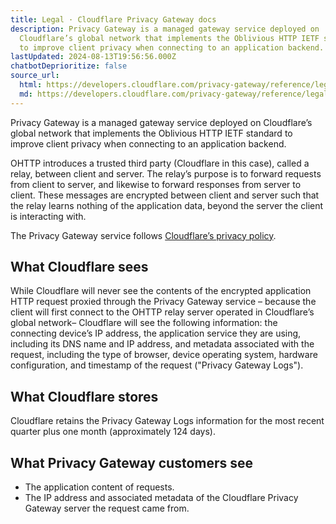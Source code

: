 ```yaml
---
title: Legal · Cloudflare Privacy Gateway docs
description: Privacy Gateway is a managed gateway service deployed on
  Cloudflare’s global network that implements the Oblivious HTTP IETF standard
  to improve client privacy when connecting to an application backend.
lastUpdated: 2024-08-13T19:56:56.000Z
chatbotDeprioritize: false
source_url:
  html: https://developers.cloudflare.com/privacy-gateway/reference/legal/
  md: https://developers.cloudflare.com/privacy-gateway/reference/legal/index.md
---
```


Privacy Gateway is a managed gateway service deployed on Cloudflare’s global network that implements the Oblivious HTTP IETF standard to improve client privacy when connecting to an application backend.

OHTTP introduces a trusted third party (Cloudflare in this case), called a relay, between client and server. The relay’s purpose is to forward requests from client to server, and likewise to forward responses from server to client. These messages are encrypted between client and server such that the relay learns nothing of the application data, beyond the server the client is interacting with.

The Privacy Gateway service follows [Cloudflare’s privacy policy](https://www.cloudflare.com/privacypolicy/).

## What Cloudflare sees

While Cloudflare will never see the contents of the encrypted application HTTP request proxied through the Privacy Gateway service – because the client will first connect to the OHTTP relay server operated in Cloudflare’s global network– Cloudflare will see the following information: the connecting device’s IP address, the application service they are using, including its DNS name and IP address, and metadata associated with the request, including the type of browser, device operating system, hardware configuration, and timestamp of the request ("Privacy Gateway Logs").

## What Cloudflare stores

Cloudflare retains the Privacy Gateway Logs information for the most recent quarter plus one month (approximately 124 days).

## What Privacy Gateway customers see

* The application content of requests.
* The IP address and associated metadata of the Cloudflare Privacy Gateway server the request came from.
